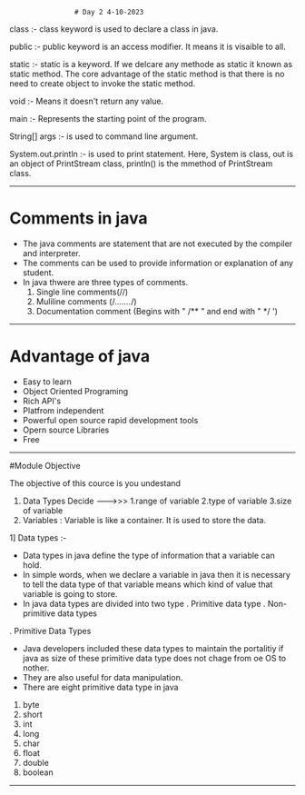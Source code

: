 					# Day 2 4-10-2023

class :- class keyword is used to declare a class in java.

public :- public keyword is an access modifier. It means it is visaible to all.

static :- static is a keyword. If we delcare any methode as static it known as static method.
          The core advantage of the static method is that there is no need to create object to invoke the static method.

void :- Means it doesn't return any value.

main :- Represents the starting point of the program.

String[] args :- is used to command line argument.

System.out.println :-  is used to print statement. Here, System is class, out is an object of PrintStream class, println()
                       is the mmethod of PrintStream class. 

------------------------------------------------------------------------------------------------------------

# Comments in java

- The java comments are statement that are not executed by the compiler and interpreter.
- The comments can be used to provide information or explanation of any student.
- In java thwere are three types of comments.
  1. Single line comments(//)
  2. Muliline comments (/*.......*/)
  3. Documentation comment (Begins with " /** " and end with " */ ')

------------------------------------------------------------------------------------------------------------

# Advantage of java

- Easy to learn
- Object Oriented Programing
- Rich API's
- Platfrom independent 
- Powerful open source rapid development tools
- Opern source Libraries
- Free

------------------------------------------------------------------------------------------------------------

#Module Objective

The objective of this cource is you undestand
1. Data Types  Decide --->>>   1.range of variable    2.type of variable   3.size of variable  
2. Variables  : Variable is like a container. It is used to store the data.

1] Data types :-
- Data types in java define the type of information that a variable can hold.
- In simple words, when we declare a variable in java then it is necessary to tell the data type 
  of that variable means which kind of value that variable is going to store.
- In java data types are divided into two type
  . Primitive data type 
  . Non- primitive data types

. Primitive Data Types
- Java developers included these data types to maintain the portalitiy if java as size of
  these primitive data type does not chage from oe OS to nother.
- They are also useful for data manipulation.
- There are eight primitive data type in java
 1. byte
 2. short
 3. int
 4. long
 5. char
 6. float
 7. double
 8. boolean
 

-------------------------------------------------------------------------------------------------------------